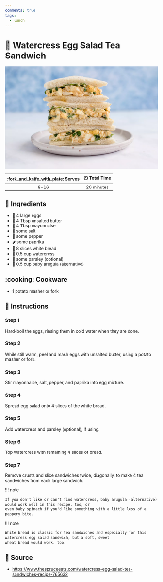 ```yaml
---
comments: true
tags:
  - lunch
---
```

# :sandwich: Watercress Egg Salad Tea Sandwich

![Watercress Egg Salad Tea Sandwich](../assets/images/watercress-egg-salad-tea-sandwich.png)

| :fork_and_knife_with_plate: Serves | :timer_clock: Total Time |
|:----------------------------------:|:-----------------------: |
| 8-16 | 20 minutes |

## :salt: Ingredients

- :egg: 4 large eggs
- :butter: 4 Tbsp unsalted butter
- :egg: 4 Tbsp mayonnaise
- :salt: some salt
- :salt: some pepper
- :hot_pepper: some paprika
- :bread: 8 slices white bread
- :leafy_green: 0.5 cup watercress
- :herb: some parsley (optional)
- :leafy_green: 0.5 cup baby arugula (alternative)

## :cooking: Cookware

- 1 potato masher or fork

## :pencil: Instructions

### Step 1

Hard-boil the eggs, rinsing them in cold water when they are done.

### Step 2

While still warm, peel and mash eggs with unsalted butter, using a potato masher or fork.

### Step 3

Stir mayonnaise, salt, pepper, and paprika into egg mixture.

### Step 4

Spread egg salad onto 4 slices of the white bread.

### Step 5

Add watercress and parsley (optional), if using.

### Step 6

Top watercress with remaining 4 slices of bread.

### Step 7

Remove crusts and slice sandwiches twice, diagonally, to make 4 tea sandwiches from each large sandwich.

!!! note

    If you don't like or can't find watercress, baby arugula (alternative) would work well in this recipe, too, or
    even baby spinach if you'd like something with a little less of a peppery bite.

!!! note

    White bread is classic for tea sandwiches and especially for this watercress egg salad sandwich, but a soft, sweet
    wheat bread would work, too.

## :link: Source

- <https://www.thespruceeats.com/watercress-egg-salad-tea-sandwiches-recipe-765632>
